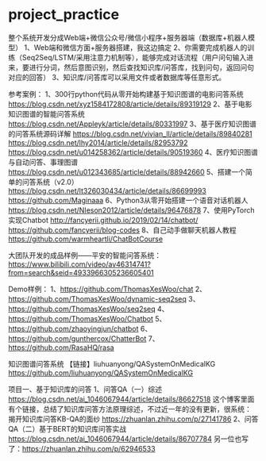 # project_practice

整个系统开发分成Web端+微信公众号/微信小程序+服务器端（数据库+机器人模型）
1、Web端和微信方面+服务器搭建，我这边搞定
2、你需要完成机器人的训练（Seq2Seq/LSTM/采用注意力机制等），能够完成对话流程（用户问句输入进来，要进行分词，然后意图识别，然后查找知识库/问答库，找到问句，返回问句对应的回答）
3、知识库/问答库可以采用文件或者数据库等任意形式。


参考案例：
1、300行python代码从零开始构建基于知识图谱的电影问答系统
https://blog.csdn.net/xyz1584172808/article/details/89319129
2、基于电影知识图谱的智能问答系统
https://blog.csdn.net/Appleyk/article/details/80331997
3、基于医疗知识图谱的问答系统源码详解
https://blog.csdn.net/vivian_ll/article/details/89840281
https://blog.csdn.net/lhy2014/article/details/82953792
https://blog.csdn.net/u014258362/article/details/90519360
4、医疗知识图谱与自动问答、事理图谱
https://blog.csdn.net/u012343685/article/details/88942660
5、搭建一个简单的问答系统（v2.0）
https://blog.csdn.net/lt326030434/article/details/86699993
https://github.com/Maginaaa
6、Python3从零开始搭建一个语音对话机器人
https://blog.csdn.net/NIeson2012/article/details/96476878
7、使用PyTorch实现Chatbot
http://fancyerii.github.io/2019/02/14/chatbot/
https://github.com/fancyerii/blog-codes
8、自己动手做聊天机器人教程
https://github.com/warmheartli/ChatBotCourse


大团队开发的成品样例——平安的智能问答系统：
https://www.bilibili.com/video/av46314741?from=search&seid=4933966305236605401


Demo样例：
1、https://github.com/ThomasXesWoo/chat
2、https://github.com/ThomasXesWoo/dynamic-seq2seq
3、https://github.com/ThomasXesWoo/seq2seq
4、https://github.com/ThomasXesWoo/Chatbot
5、https://github.com/zhaoyingjun/chatbot
6、https://github.com/gunthercox/ChatterBot
7、https://github.com/RasaHQ/rasa

知识图谱问答系统
【链接】liuhuanyong/QASystemOnMedicalKG
https://github.com/liuhuanyong/QASystemOnMedicalKG


项目一、基于知识库的问答
1、问答QA（一）综述
https://blog.csdn.net/ai_1046067944/article/details/86627518
这个博客里面有个链接，总结了知识库问答方法原理综述，不过近一年的没有更新，很系统：
揭开知识库问答KB-QA的面纱
https://zhuanlan.zhihu.com/p/27141786
2、问答QA（二）基于BERT的知识库问答实战
https://blog.csdn.net/ai_1046067944/article/details/86707784
另一位也写了：https://zhuanlan.zhihu.com/p/62946533
